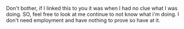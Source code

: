 Don't bother, if I linked this to you it was when I had no clue what I was doing. SO, feel free to look at me continue to not know what i'm doing. I don't need employment and have nothing to prove so have at it.

